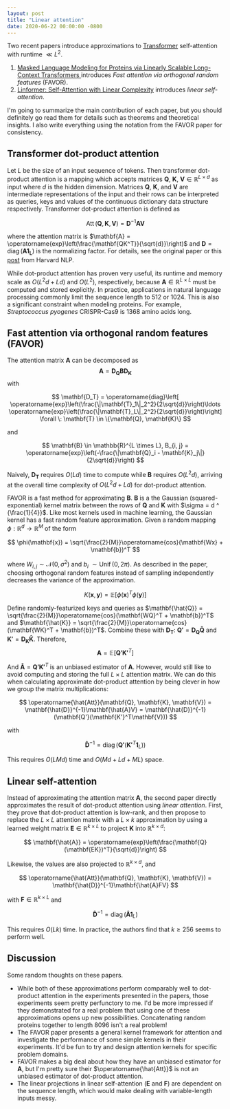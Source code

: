 ```yaml
---
layout: post
title: "Linear attention"
date: 2020-06-22 00:00:00 -0800
---
```


Two recent papers introduce approximations to [Transformer](https://arxiv.org/abs/1706.03762) self-attention with runtime $\ll L^2$. 

1. [Masked Language Modeling for Proteins via Linearly Scalable Long-Context Transformers
](https://arxiv.org/abs/2006.03555) introduces *Fast attention via orthogonal random features* (FAVOR). 
2. [Linformer: Self-Attention with Linear Complexity](https://arxiv.org/abs/2006.04768) introduces *linear self-attention*. 

I'm going to summarize the main contribution of each paper, but you should definitely go read them for details such as theorems and theoretical insights. I also write everything using the notation from the FAVOR paper for consistency. 

## Transformer dot-product attention

Let $L$ be the size of an input sequence of tokens. Then transformer dot-product attention is a mapping which accepts matrices $\mathbf{Q}$, $\mathbf{K}$, $\mathbf{V} \in \mathbb{R}^{L×d}$ as input where $d$ is the hidden dimension. Matrices $\mathbf{Q}$, $\mathbf{K}$, and $\mathbf{V}$ are intermediate representations of the input and their rows can be interpreted as queries, keys and values of the continuous dictionary data structure respectively. Transformer dot-product attention is defined as

$$
\operatorname{Att}(\mathbf{Q}, \mathbf{K}, \mathbf{V}) = \mathbf{D}^{-1}\mathbf{AV}
$$

where the attention matrix is $\mathbf{A} = \operatorname{exp}\left(\frac{\mathbf{QK^T}}{\sqrt{d}}\right)$ and $\mathbf{D} = \operatorname{diag}(\mathbf{A1_L})$ is the normalizing factor. For details, see the original paper or this [post](https://nlp.seas.harvard.edu/2018/04/03/attention.html) from Harvard NLP. 

While dot-product attention has proven very useful, its runtime and memory scale as $O(L^2d + Ld)$ and $O(L^2)$, respectively, because $\mathbf{A}\in \mathbb{R}^{L\times L}$ must be computed and stored explicitly. In practice, applications in natural language processing commonly limit the sequence length to 512 or 1024. This is also a significant constraint when modeling proteins. For example, *Streptococcus pyogenes* CRISPR-Cas9 is 1368 amino acids long. 

## Fast attention via orthogonal random features (FAVOR)

The attention matrix $\mathbf{A}$ can be decomposed as 
$$\mathbf{A} = \mathbf{D_Q B D_K}$$
with 

$$
\mathbf{D_T} = \operatorname{diag}\left[  \operatorname{exp}\left(\frac{\|\mathbf{T}_1\|_2^2}{2\sqrt{d}}\right)\ldots  \operatorname{exp}\left(\frac{\|\mathbf{T}_L\|_2^2}{2\sqrt{d}}\right)\right]
\forall \: \mathbf{T} \in \{\mathbf{Q}, \mathbf{K}\}
$$

and 

$$
\mathbf{B} \in \mathbb{R}^{L \times L}, B_{i, j} = \operatorname{exp}\left(-\frac{\|\mathbf{Q}_i - \mathbf{K}_j\|}{2\sqrt{d}}\right)
$$

Naively, $\mathbf{D_T}$ requires $O(Ld)$ time to compute while $\mathbf{B}$ requires $O(L^2d)$, arriving at the overall time complexity of $O(L^2d + Ld)$ for dot-product attention. 

FAVOR is a fast method for approximating $\mathbf{B}$. $\mathbf{B}$ is a the Gaussian (squared-exponential) kernel matrix between the rows of $\mathbf{Q}$ and $\mathbf{K}$ with $\sigma = d ^ {\frac{1}{4}}$. Like most kernels used in machine learning, the Gaussian kernel has a fast random feature approximation. Given a random mapping $\phi: \mathbb{R}^d \to \mathbb{R}^M$ of the form 

$$
\phi(\mathbf{x}) = \sqrt{\frac{2}{M}}\operatorname{cos}(\mathbf{Wx} + \mathbf{b})^T
$$

where $W_{i, j} \sim \mathcal{N}(0, \sigma^2)$ and $b_i ~\sim \operatorname{Unif}(0, 2\pi)$. As described in the paper, choosing orthogonal random features instead of sampling independently decreases the variance of the approximation. 


$$
K(\mathbf{x}, \mathbf{y}) = \mathbb{E}\left[\phi(\mathbf{x})^T\phi(\mathbf{y})\right]
$$

Define randomly-featurized keys and queries as $\mathbf{\hat{Q}} = \sqrt{\frac{2}{M}}\operatorname{cos}(\mathbf{WQ}^T + \mathbf{b})^T$ and $\mathbf{\hat{K}} = \sqrt{\frac{2}{M}}\operatorname{cos}(\mathbf{WK}^T + \mathbf{b})^T$. Combine these with $\mathbf{D_T}$: $\mathbf{Q'} = \mathbf{D_Q}\mathbf{\hat{Q}}$ and $\mathbf{K'} = \mathbf{D_K}\mathbf{\hat{K}}$. Therefore,
$$
\mathbf{A} = \mathbb{E}\left[\mathbf{Q'}\mathbf{K'}^T\right]
$$

And $\mathbf{\hat{A}} = \mathbf{Q'}\mathbf{K'}^T$ is an unbiased estimator of $\mathbf{A}$. However, would still like to avoid computing and storing the full $L \times L$ attention matrix. We can do this when calculating approximate dot-product attention by being clever in how we group the matrix multiplications:

$$
\operatorname{\hat{Att}}(\mathbf{Q}, \mathbf{K}, \mathbf{V}) = \mathbf{\hat{D}}^{-1}\mathbf{\hat{A}V}
 = \mathbf{\hat{D}}^{-1}(\mathbf{Q'}(\mathbf{K'}^T\mathbf{V}))
$$

with 

$$
\mathbf{\hat{D}}^{-1} = \operatorname{diag}(\mathbf{Q'}(\mathbf{K'}^T\mathbf{1}_L))
$$

This requires $O(LMd)$ time and $O(Md + Ld + ML)$ space. 


<!--Estimate of $B$ is unbiased -- estimate of $A$ is not
-->
<!--introduces a notion of generalized attention, where the attention matrix $\mathbf{A}$ is decomposed into $\mathbf{A} = \mathbf{D_Q B D_K}$, with $\mathbf{D_Q}$ and $\mathbf{D_K}$ being -->

## Linear self-attention

Instead of approximating the attention matrix $\mathbf{A}$, the second paper directly approximates the result of dot-product attention using *linear attention*. First, they prove that dot-product attention is low-rank, and then propose to replace the $L \times L$ attention matrix with a $L \times k$ approximation by using a learned weight matrix $\mathbf{E} \in \mathbb{R}^{k \times L}$ to project $\mathbf{K}$ into $\mathbb{R}^{k \times d}$: 

$$
\mathbf{\hat{A}} = \operatorname{exp}\left(\frac{\mathbf{Q}(\mathbf{EK})^T}{\sqrt{d}}\right)
$$

Likewise, the values are also projected to $\mathbb{R}^{k \times d}$, and 

$$
\operatorname{\hat{Att}}(\mathbf{Q}, \mathbf{K}, \mathbf{V}) = \mathbf{\hat{D}}^{-1}\mathbf{\hat{A}FV}
$$

with  $\mathbf{F} \in \mathbb{R}^{k \times L}$ and

$$
\mathbf{\hat{D}}^{-1} = \operatorname{diag}(\mathbf{\hat{A}}\mathbf{1}_L)
$$

This requires $O(Lk)$ time. In practice, the authors find that $k \geq 256$ seems to perform well. 


## Discussion

Some random thoughts on these papers. 

- While both of these approximations perform comparably well to dot-product attention in the experiments presented in the papers, those experiments seem pretty perfunctory to me. I'd be more impressed if they demonstrated for a real problem that using one of these approximations opens up new possibilities. Concatenating random proteins together to length 8096 isn't a real problem!
- The FAVOR paper presents a general kernel framework for attention and investigate the performance of some simple kernels in their experiments. It'd be fun to try and design attention kernels for specific problem domains. 
- FAVOR makes a big deal about how they have an unbiased estimator for $\mathbf{A}$, but I'm pretty sure their $\operatorname{\hat{Att}}$ is not an unbiased estimator of dot-product attention. 
- The linear projections in linear self-attention ($\mathbf{E}$ and $\mathbf{F}$) are dependent on the sequence length, which would make dealing with variable-length inputs messy. 
